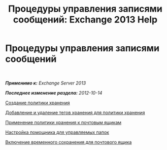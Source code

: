 ﻿---
title: 'Процедуры управления записями сообщений: Exchange 2013 Help'
TOCTitle: Процедуры управления записями сообщений
ms:assetid: bc2ff408-4a2b-4202-9515-e3e922a6320d
ms:mtpsurl: https://technet.microsoft.com/ru-ru/library/JJ150558(v=EXCHG.150)
ms:contentKeyID: 50489007
ms.date: 04/30/2018
mtps_version: v=EXCHG.150
ms.translationtype: HT
---

# Процедуры управления записями сообщений

 

_**Применимо к:** Exchange Server 2013_

_**Последнее изменение раздела:** 2012-10-14_

[Создание политики хранения](https://docs.microsoft.com/ru-ru/exchange/security-and-compliance/messaging-records-management/create-a-retention-policy)

[Добавление и удаление тегов хранения для политики хранения](https://docs.microsoft.com/ru-ru/exchange/security-and-compliance/messaging-records-management/add-or-remove-retention-tags)

[Применение политики хранения к почтовым ящикам](https://docs.microsoft.com/ru-ru/exchange/security-and-compliance/messaging-records-management/apply-retention-policy)

[Настройка помощника для управляемых папок](configure-the-managed-folder-assistant-exchange-2013-help.md)

[Включение временного сохранения для почтового ящика](https://docs.microsoft.com/ru-ru/exchange/security-and-compliance/messaging-records-management/mailbox-retention-hold)

